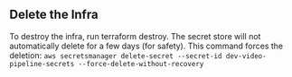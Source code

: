 ## Delete the Infra
To destroy the infra, run terraform destroy. The secret store will not automatically
delete for a few days (for safety). This command forces the deletion:
`aws secretsmanager delete-secret --secret-id dev-video-pipeline-secrets --force-delete-without-recovery`
